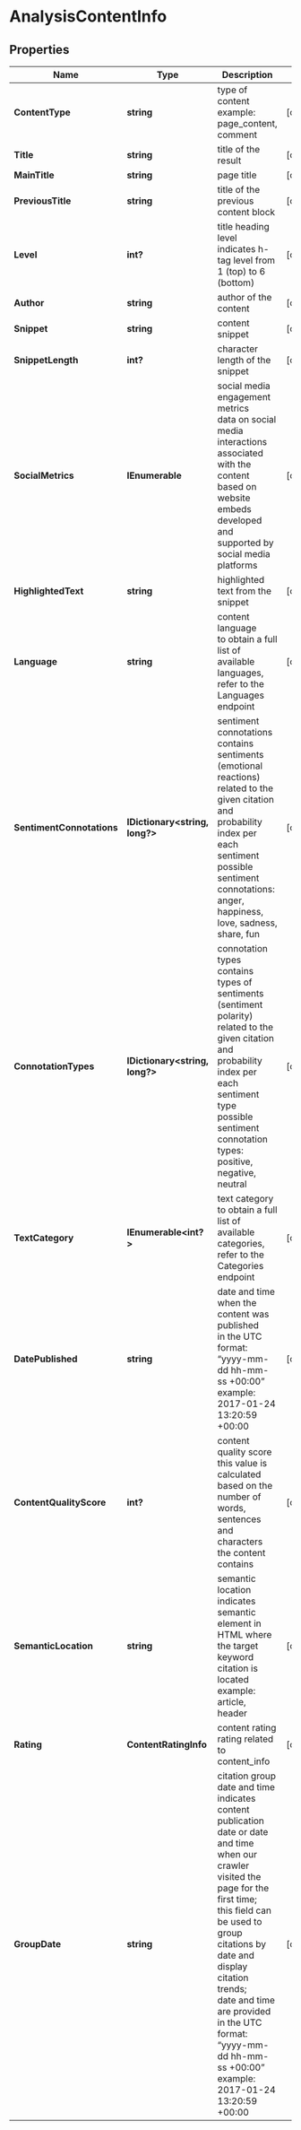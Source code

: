 # AnalysisContentInfo


## Properties

| Name | Type | Description | Notes |
|------------ | ------------- | ------------- | -------------|
**ContentType** | **string** | type of content<br>example:<br>page_content, comment |[optional]|
**Title** | **string** | title of the result |[optional]|
**MainTitle** | **string** | page title |[optional]|
**PreviousTitle** | **string** | title of the previous content block |[optional]|
**Level** | **int?** | title heading level<br>indicates h-tag level from 1 (top) to 6 (bottom) |[optional]|
**Author** | **string** | author of the content |[optional]|
**Snippet** | **string** | content snippet |[optional]|
**SnippetLength** | **int?** | character length of the snippet |[optional]|
**SocialMetrics** | **IEnumerable<SocialMetricsInfo>** | social media engagement metrics<br>data on social media interactions associated with the content based on website embeds developed and supported by social media platforms |[optional]|
**HighlightedText** | **string** | highlighted text from the snippet |[optional]|
**Language** | **string** | content language<br>to obtain a full list of available languages, refer to the Languages endpoint |[optional]|
**SentimentConnotations** | **IDictionary<string, long?>** | sentiment connotations<br>contains sentiments (emotional reactions) related to the given citation and probability index per each sentiment<br>possible sentiment connotations: anger, happiness, love, sadness, share, fun |[optional]|
**ConnotationTypes** | **IDictionary<string, long?>** | connotation types<br>contains types of sentiments (sentiment polarity) related to the given citation and probability index per each sentiment type<br>possible sentiment connotation types: positive, negative, neutral |[optional]|
**TextCategory** | **IEnumerable<int?>** | text category<br>to obtain a full list of available categories, refer to the Categories endpoint |[optional]|
**DatePublished** | **string** | date and time when the content was published<br>in the UTC format: “yyyy-mm-dd hh-mm-ss +00:00”<br>example:<br>2017-01-24 13:20:59 +00:00 |[optional]|
**ContentQualityScore** | **int?** | content quality score<br>this value is calculated based on the number of words, sentences and characters the content contains |[optional]|
**SemanticLocation** | **string** | semantic location<br>indicates semantic element in HTML where the target keyword citation is located<br>example:<br>article, header |[optional]|
**Rating** | **ContentRatingInfo** | content rating<br>rating related to content_info |[optional]|
**GroupDate** | **string** | citation group date and time<br>indicates content publication date or date and time when our crawler visited the page for the first time;<br>this field can be used to group citations by date and display citation trends;<br>date and time are provided in the UTC format: “yyyy-mm-dd hh-mm-ss +00:00”<br>example:<br>2017-01-24 13:20:59 +00:00 |[optional]|